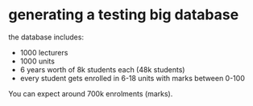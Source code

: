 # generating a testing big database

the database includes:
* 1000 lecturers
* 1000 units
* 6 years worth of 8k students each (48k students)
* every student gets enrolled in 6-18 units with marks between 0-100

You can expect around 700k enrolments (marks).
